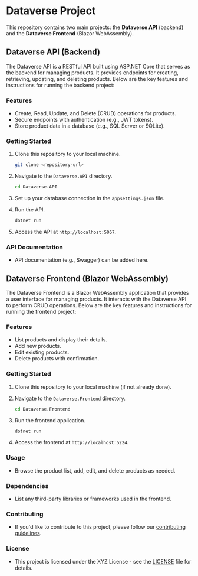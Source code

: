 # Dataverse Project

This repository contains two main projects: the **Dataverse API** (backend) and the **Dataverse Frontend** (Blazor WebAssembly).

## Dataverse API (Backend)

The Dataverse API is a RESTful API built using ASP.NET Core that serves as the backend for managing products. It provides endpoints for creating, retrieving, updating, and deleting products. Below are the key features and instructions for running the backend project:

### Features

- Create, Read, Update, and Delete (CRUD) operations for products.
- Secure endpoints with authentication (e.g., JWT tokens).
- Store product data in a database (e.g., SQL Server or SQLite).

### Getting Started

1. Clone this repository to your local machine.

   ```bash
   git clone <repository-url>
   ```

2. Navigate to the `Dataverse.API` directory.

   ```bash
   cd Dataverse.API
   ```

3. Set up your database connection in the `appsettings.json` file.

4. Run the API.

   ```bash
   dotnet run
   ```

5. Access the API at `http://localhost:5067`.

### API Documentation

- API documentation (e.g., Swagger) can be added here.

## Dataverse Frontend (Blazor WebAssembly)

The Dataverse Frontend is a Blazor WebAssembly application that provides a user interface for managing products. It interacts with the Dataverse API to perform CRUD operations. Below are the key features and instructions for running the frontend project:

### Features

- List products and display their details.
- Add new products.
- Edit existing products.
- Delete products with confirmation.

### Getting Started

1. Clone this repository to your local machine (if not already done).

2. Navigate to the `Dataverse.Frontend` directory.

   ```bash
   cd Dataverse.Frontend
   ```

3. Run the frontend application.

   ```bash
   dotnet run
   ```

4. Access the frontend at `http://localhost:5224`.

### Usage

- Browse the product list, add, edit, and delete products as needed.

### Dependencies

- List any third-party libraries or frameworks used in the frontend.

### Contributing

- If you'd like to contribute to this project, please follow our [contributing guidelines](CONTRIBUTING.md).

### License

- This project is licensed under the XYZ License - see the [LICENSE](LICENSE) file for details.
